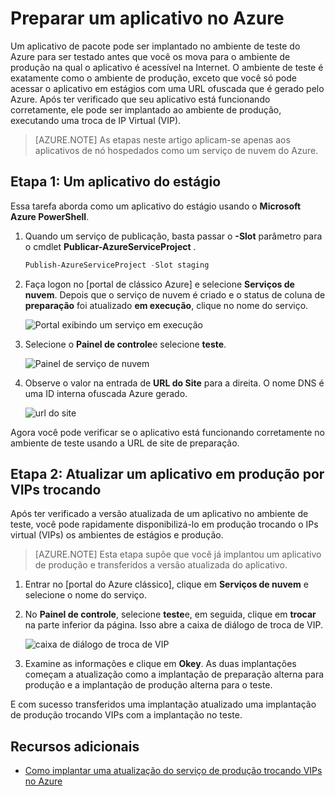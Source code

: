 <properties 
    pageTitle="Estágio de uma implantação de serviço de nuvem (node) | Microsoft Azure" 
    description="Saiba como implantar o seu aplicativo do Azure para um ambiente de teste e, em seguida, implantar em um ambiente de produção usando troca de IP Virtual (VIP)." 
    services="cloud-services" 
    documentationCenter="nodejs" 
    authors="rmcmurray" 
    manager="wpickett" 
    editor=""/>

<tags 
    ms.service="cloud-services" 
    ms.workload="tbd" 
    ms.tgt_pltfrm="na" 
    ms.devlang="nodejs" 
    ms.topic="article" 
    ms.date="08/11/2016" 
    ms.author="robmcm"/>



# <a name="staging-an-application-in-azure"></a>Preparar um aplicativo no Azure

Um aplicativo de pacote pode ser implantado no ambiente de teste do Azure para ser testado antes que você os mova para o ambiente de produção na qual o aplicativo é acessível na Internet. O ambiente de teste é exatamente como o ambiente de produção, exceto que você só pode acessar o aplicativo em estágios com uma URL ofuscada que é gerado pelo Azure. Após ter verificado que seu aplicativo está funcionando corretamente, ele pode ser implantado ao ambiente de produção, executando uma troca de IP Virtual (VIP).

> [AZURE.NOTE] As etapas neste artigo aplicam-se apenas aos aplicativos de nó hospedados como um serviço de nuvem do Azure.

## <a name="step-1-stage-an-application"></a>Etapa 1: Um aplicativo do estágio

Essa tarefa aborda como um aplicativo do estágio usando o **Microsoft Azure PowerShell**.

1.  Quando um serviço de publicação, basta passar o **-Slot** parâmetro para o cmdlet **Publicar-AzureServiceProject** .

    ```powershell
    Publish-AzureServiceProject -Slot staging
    ```

2.  Faça logon no [portal de clássico Azure] e selecione **Serviços de nuvem**. Depois que o serviço de nuvem é criado e o status de coluna de **preparação** foi atualizado **em execução**, clique no nome do serviço.

    ![Portal exibindo um serviço em execução][cloud-service]

3.  Selecione o **Painel de controle**e selecione **teste**.

    ![Painel de serviço de nuvem][cloud-service-dashboard]

4. Observe o valor na entrada de **URL do Site** para a direita. O nome DNS é uma ID interna ofuscada Azure gerado.

    ![url do site][cloud-service-staging-url]

Agora você pode verificar se o aplicativo está funcionando corretamente no ambiente de teste usando a URL de site de preparação.

## <a name="step-2-upgrade-an-application-in-production-by-swapping-vips"></a>Etapa 2: Atualizar um aplicativo em produção por VIPs trocando

Após ter verificado a versão atualizada de um aplicativo no ambiente de teste, você pode rapidamente disponibilizá-lo em produção trocando o IPs virtual (VIPs) os ambientes de estágios e produção.

> [AZURE.NOTE] Esta etapa supõe que você já implantou um aplicativo de produção e transferidos a versão atualizada do aplicativo.

1.  Entrar no [portal do Azure clássico], clique em **Serviços de nuvem** e selecione o nome do serviço.

2.  No **Painel de controle**, selecione **teste**e, em seguida, clique em **trocar** na parte inferior da página. Isso abre a caixa de diálogo de troca de VIP.

    ![caixa de diálogo de troca de VIP][vip-swap-dialog]

3.  Examine as informações e clique em **Okey**. As duas implantações começam a atualização como a implantação de preparação alterna para produção e a implantação de produção alterna para o teste.

E com sucesso transferidos uma implantação atualizado uma implantação de produção trocando VIPs com a implantação no teste.

## <a name="additional-resources"></a>Recursos adicionais

- [Como implantar uma atualização do serviço de produção trocando VIPs no Azure]

[Azure portal clássico]: http://manage.windowsazure.com
[cloud-service]: ./media/cloud-services-nodejs-stage-application/staging-cloud-service-running.png
[cloud-service-dashboard]: ./media/cloud-services-nodejs-stage-application/cloud-service-dashboard-staging.png
[cloud-service-staging-url]: ./media/cloud-services-nodejs-stage-application/cloud-service-staging-url.png
[vip-swap-dialog]: ./media/cloud-services-nodejs-stage-application/vip-swap-dialog.png
[Como implantar uma atualização do serviço de produção trocando VIPs no Azure]: cloud-services-how-to-manage.md#how-to-swap-deployments-to-promote-a-staged-deployment-to-production
